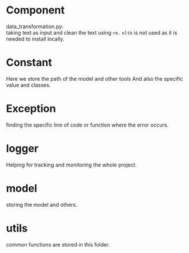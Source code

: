 # Component
data_transformation.py: <br>
taking text as input and clean the text using `re.`
`nltk` is not used as it is needed to install locally.
# Constant
Here we store the path of the model and other tools
And also the specific value and classes.
# Exception
finding the specific line of code or function where the error occurs.
# logger
Helping for tracking and monitoring the whole project.
# model 
storing the model and others.
# utils 
common functions are stored in this folder.
